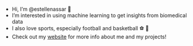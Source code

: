 - Hi, I’m @estellenassar 👋
- I’m interested in using machine learning to get insights from biomedical data
- I also love sports, especially football and basketball ⚽️ 🏀
- Check out my [website](https://estellenassar.com) for more info about me and my projects!

<!---
estellenassar/estellenassar is a ✨ special ✨ repository because its `README.md` (this file) appears on your GitHub profile.
You can click the Preview link to take a look at your changes.
--->

